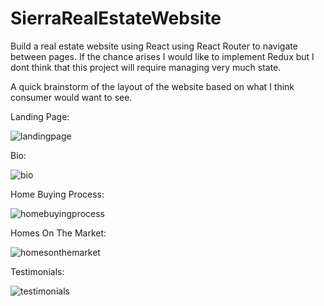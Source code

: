 # SierraRealEstateWebsite
Build a real estate website using React using React Router to navigate between pages. If the chance arises I would like to implement Redux but I dont think that this project will require managing very much state.

A quick brainstorm of the layout of the website based on what I think consumer would want to see. 

Landing Page:

![landingpage](https://user-images.githubusercontent.com/17660134/42980441-ea2eeb66-8b9c-11e8-9538-32453de12313.png)

Bio:

![bio](https://user-images.githubusercontent.com/17660134/42980488-332b84fa-8b9d-11e8-9775-6f513c8fd9d0.png)

Home Buying Process:

![homebuyingprocess](https://user-images.githubusercontent.com/17660134/42980497-42f5dd18-8b9d-11e8-99de-8afb6e0bd74a.png)

Homes On The Market:

![homesonthemarket](https://user-images.githubusercontent.com/17660134/42980509-4ee8f916-8b9d-11e8-9029-db4bbb83cf3d.png)

Testimonials:

![testimonials](https://user-images.githubusercontent.com/17660134/42980524-5e53e3e8-8b9d-11e8-8fa4-b81c9c50e8bf.png)
